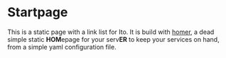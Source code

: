 # Startpage

This is a static page with a link list for Ito. It is build with [homer](https://github.com/bastienwirtz/homer), a dead simple static **HOM**epage for your serv**ER** to keep your services on hand, from a simple yaml configuration file.
